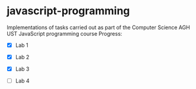 # javascript-programming
Implementations of tasks carried out as part of the Computer Science AGH UST JavaScript programming course
Progress:
- [x] Lab 1
- [x] Lab 2
- [x] Lab 3 
- [ ] Lab 4 

